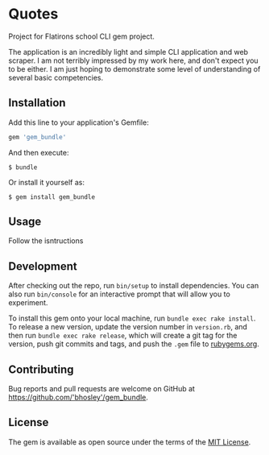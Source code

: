 # Quotes

Project for Flatirons school CLI gem project.

The application is an incredibly light and simple CLI application and web scraper. I am not terribly impressed by my work here, and don't expect you to be either. I am just hoping to demonstrate some level of understanding of several basic competencies.

## Installation

Add this line to your application's Gemfile:

```ruby
gem 'gem_bundle'
```

And then execute:

    $ bundle

Or install it yourself as:

    $ gem install gem_bundle

## Usage

Follow the isntructions

## Development

After checking out the repo, run `bin/setup` to install dependencies. You can also run `bin/console` for an interactive prompt that will allow you to experiment.

To install this gem onto your local machine, run `bundle exec rake install`. To release a new version, update the version number in `version.rb`, and then run `bundle exec rake release`, which will create a git tag for the version, push git commits and tags, and push the `.gem` file to [rubygems.org](https://rubygems.org).

## Contributing

Bug reports and pull requests are welcome on GitHub at https://github.com/'bhosley'/gem_bundle.

## License

The gem is available as open source under the terms of the [MIT License](http://opensource.org/licenses/MIT).
